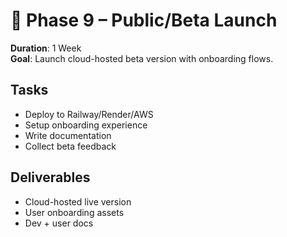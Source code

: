 # 🚀 Phase 9 – Public/Beta Launch

**Duration**: 1 Week  
**Goal**: Launch cloud-hosted beta version with onboarding flows.

## Tasks
- Deploy to Railway/Render/AWS
- Setup onboarding experience
- Write documentation
- Collect beta feedback

## Deliverables
- Cloud-hosted live version
- User onboarding assets
- Dev + user docs
